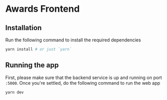 # Awards Frontend

## Installation

Run the following command to install the required dependencies

```bash
yarn install # or just `yarn`
```

## Running the app

First, please make sure that the backend service is up and running on port `:5000`. Once you're settled, do the following command to run the web app

```bash
yarn dev
```

